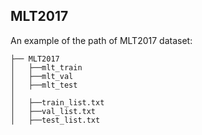 ## MLT2017

An example of the path of MLT2017 dataset: 

```
├── MLT2017
│   ├──mlt_train
│   ├──mlt_val
│   ├──mlt_test
│   
│   ├──train_list.txt 
│   ├──val_list.txt
│   ├──test_list.txt 
```  
